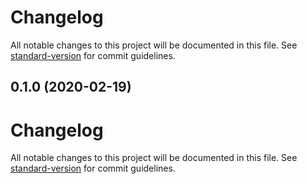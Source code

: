# Changelog

All notable changes to this project will be documented in this file. See [standard-version](https://github.com/conventional-changelog/standard-version) for commit guidelines.

## 0.1.0 (2020-02-19)



# Changelog

All notable changes to this project will be documented in this file. See [standard-version](https://github.com/conventional-changelog/standard-version) for commit guidelines.
